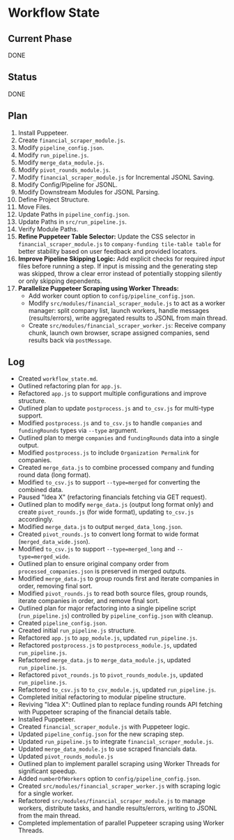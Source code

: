 # Workflow State

## Current Phase
DONE

## Status
DONE

## Plan
1. Install Puppeteer.
2. Create `financial_scraper_module.js`.
3. Modify `pipeline_config.json`.
4. Modify `run_pipeline.js`.
5. Modify `merge_data_module.js`.
6. Modify `pivot_rounds_module.js`.
7. Modify `financial_scraper_module.js` for Incremental JSONL Saving.
8. Modify Config/Pipeline for JSONL.
9. Modify Downstream Modules for JSONL Parsing.
10. Define Project Structure.
11. Move Files.
12. Update Paths in `pipeline_config.json`.
13. Update Paths in `src/run_pipeline.js`.
14. Verify Module Paths.
15. **Refine Puppeteer Table Selector:** Update the CSS selector in `financial_scraper_module.js` to `company-funding tile-table table` for better stability based on user feedback and provided locators.
16. **Improve Pipeline Skipping Logic:** Add explicit checks for required *input* files before running a step. If input is missing and the generating step was skipped, throw a clear error instead of potentially stopping silently or only skipping dependents.
17. **Parallelize Puppeteer Scraping using Worker Threads:**
    *   Add worker count option to `config/pipeline_config.json`.
    *   Modify `src/modules/financial_scraper_module.js` to act as a worker manager: split company list, launch workers, handle messages (results/errors), write aggregated results to JSONL from main thread.
    *   Create `src/modules/financial_scraper_worker.js`: Receive company chunk, launch own browser, scrape assigned companies, send results back via `postMessage`.

## Log
*   Created `workflow_state.md`.
*   Outlined refactoring plan for `app.js`.
*   Refactored `app.js` to support multiple configurations and improve structure.
*   Outlined plan to update `postprocess.js` and `to_csv.js` for multi-type support.
*   Modified `postprocess.js` and `to_csv.js` to handle `companies` and `fundingRounds` types via `--type` argument.
*   Outlined plan to merge `companies` and `fundingRounds` data into a single output.
*   Modified `postprocess.js` to include `Organization Permalink` for companies.
*   Created `merge_data.js` to combine processed company and funding round data (long format).
*   Modified `to_csv.js` to support `--type=merged` for converting the combined data.
*   Paused "Idea X" (refactoring financials fetching via GET request).
*   Outlined plan to modify `merge_data.js` (output long format only) and create `pivot_rounds.js` (for wide format), updating `to_csv.js` accordingly.
*   Modified `merge_data.js` to output `merged_data_long.json`.
*   Created `pivot_rounds.js` to convert long format to wide format (`merged_data_wide.json`).
*   Modified `to_csv.js` to support `--type=merged_long` and `--type=merged_wide`.
*   Outlined plan to ensure original company order from `processed_companies.json` is preserved in merged outputs.
*   Modified `merge_data.js` to group rounds first and iterate companies in order, removing final sort.
*   Modified `pivot_rounds.js` to read both source files, group rounds, iterate companies in order, and remove final sort.
*   Outlined plan for major refactoring into a single pipeline script (`run_pipeline.js`) controlled by `pipeline_config.json` with cleanup.
*   Created `pipeline_config.json`.
*   Created initial `run_pipeline.js` structure.
*   Refactored `app.js` to `app_module.js`, updated `run_pipeline.js`.
*   Refactored `postprocess.js` to `postprocess_module.js`, updated `run_pipeline.js`.
*   Refactored `merge_data.js` to `merge_data_module.js`, updated `run_pipeline.js`.
*   Refactored `pivot_rounds.js` to `pivot_rounds_module.js`, updated `run_pipeline.js`.
*   Refactored `to_csv.js` to `to_csv_module.js`, updated `run_pipeline.js`.
*   Completed initial refactoring to modular pipeline structure.
*   Reviving "Idea X": Outlined plan to replace funding rounds API fetching with Puppeteer scraping of the financial details table.
*   Installed Puppeteer.
*   Created `financial_scraper_module.js` with Puppeteer logic.
*   Updated `pipeline_config.json` for the new scraping step.
*   Updated `run_pipeline.js` to integrate `financial_scraper_module.js`.
*   Updated `merge_data_module.js` to use scraped financials data.
*   Updated `pivot_rounds_module.js`
*   Outlined plan to implement parallel scraping using Worker Threads for significant speedup.
*   Added `numberOfWorkers` option to `config/pipeline_config.json`.
*   Created `src/modules/financial_scraper_worker.js` with scraping logic for a single worker.
*   Refactored `src/modules/financial_scraper_module.js` to manage workers, distribute tasks, and handle results/errors, writing to JSONL from the main thread.
*   Completed implementation of parallel Puppeteer scraping using Worker Threads.